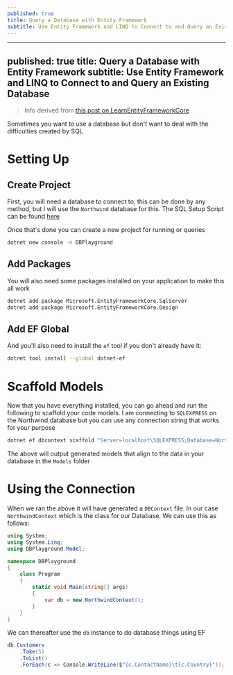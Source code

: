 ```yaml
---
published: true
title: Query a Database with Entity Framework
subtitle: Use Entity Framework and LINQ to Connect to and Query an Existing Database
---
```


---
published: true
title: Query a Database with Entity Framework
subtitle: Use Entity Framework and LINQ to Connect to and Query an Existing Database
---

> Info derived from [this post on LearnEntityFrameworkCore](https://www.learnentityframeworkcore.com/walkthroughs/existing-database)

Sometimes you want to use a database but don't want to deal with the difficulties created by SQL

# Setting Up

## Create Project

First, you will need a database to connect to, this can be done by any method, but I will use the `Northwind` database for this. The SQL Setup Script can be found [here](https://raw.githubusercontent.com/microsoft/sql-server-samples/master/samples/databases/northwind-pubs/instnwnd.sql)

Once that's done you can create a new project for running or queries

```bash
dotnet new console -n DBPlayground
```

## Add Packages

You will also need some packages installed on your application to make this all work

```bash
dotnet add package Microsoft.EntityFrameworkCore.SqlServer
dotnet add package Microsoft.EntityFrameworkCore.Design
```

## Add EF Global

And you'll also need to install the `ef` tool if you don't already have it:

```bash
dotnet tool install --global dotnet-ef
```

# Scaffold Models

Now that you have everything installed, you can go ahead and run the following to scaffold your code models. I am connecting to `SQLEXPRESS` on the Northwind database but you can use any connection string that works for your purpose

```bash
dotnet ef dbcontext scaffold "Server=localhost\SQLEXPRESS;Database=Northwind;Trusted_Connection=True;" Microsoft.EntityFrameworkCore.SqlServer -o Model
```

The above will output generated models that align to the data in your database in the `Models` folder

# Using the Connection

When we ran the above it will have generated a `DBContext` file. In our case `NorthwindContext` which is the class for our Database. We can use this as follows:

```cs
using System;
using System.Linq;
using DBPlayground.Model;

namespace DBPlayground
{
    class Program
    {
        static void Main(string[] args)
        {
            var db = new NorthwindContext();
        }
    }
}
```

We can thereafter use the `db` instance to do database things using EF

```cs
db.Customers
    .Take(5)
    .ToList()
    .ForEach(c => Console.WriteLine($"{c.ContactName}\t{c.Country}"));
```
